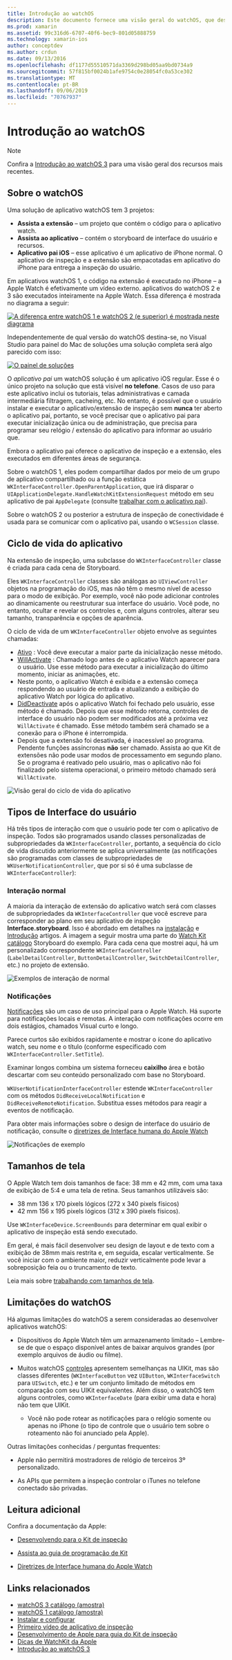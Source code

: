 ```yaml
---
title: Introdução ao watchOS
description: Este documento fornece uma visão geral do watchOS, que descreve o ciclo de vida do aplicativo, tipos de interface do usuário, tamanhos de tela, limitações e muito mais.
ms.prod: xamarin
ms.assetid: 99c316d6-6707-40f6-bec9-801d05888759
ms.technology: xamarin-ios
author: conceptdev
ms.author: crdun
ms.date: 09/13/2016
ms.openlocfilehash: df1177d55510571da3369d298bd05aa9bd0734a9
ms.sourcegitcommit: 57f815bf0024b1afe9754c0e28054fc0a53ce302
ms.translationtype: MT
ms.contentlocale: pt-BR
ms.lasthandoff: 09/06/2019
ms.locfileid: "70767937"
---
```

# <a name="introduction-to-watchos"></a>Introdução ao watchOS

> [!NOTE]
> Confira a [Introdução ao watchOS 3](~/ios/watchos/platform/introduction-to-watchos3/index.md) para uma visão geral dos recursos mais recentes.

## <a name="about-watchos"></a>Sobre o watchOS

Uma solução de aplicativo watchOS tem 3 projetos:

- **Assista a extensão** – um projeto que contém o código para o aplicativo watch.
- **Assista ao aplicativo** – contém o storyboard de interface do usuário e recursos.
- **Aplicativo pai iOS** – esse aplicativo é um aplicativo de iPhone normal. O aplicativo de inspeção e a extensão são empacotadas em aplicativo do iPhone para entrega a inspeção do usuário.

Em aplicativos watchOS 1, o código na extensão é executado no iPhone – a Apple Watch é efetivamente um vídeo externo. aplicativos do watchOS 2 e 3 são executados inteiramente na Apple Watch. Essa diferença é mostrada no diagrama a seguir:

[![](intro-to-watchos-images/arch-sml.png "A diferença entre watchOS 1 e watchOS 2 (e superior) é mostrada neste diagrama")](intro-to-watchos-images/arch.png#lightbox)

Independentemente de qual versão do watchOS destina-se, no Visual Studio para painel do Mac de soluções uma solução completa será algo parecido com isso:

[![](intro-to-watchos-images/projectstructure-sml.png "O painel de soluções")](intro-to-watchos-images/projectstructure.png#lightbox)

O *aplicativo pai* um watchOS solução é um aplicativo iOS regular. Esse é o único projeto na solução que está visível **no telefone**. Casos de uso para este aplicativo inclui os tutoriais, telas administrativas e camada intermediária filtragem, cacheing, etc. No entanto, é possível que o usuário instalar e executar o aplicativo/extensão de inspeção sem **nunca** ter aberto o aplicativo pai, portanto, se você precisar que o aplicativo pai para executar inicialização única ou de administração, que precisa para programar seu relógio / extensão do aplicativo para informar ao usuário que.

Embora o aplicativo pai oferece o aplicativo de inspeção e a extensão, eles executados em diferentes áreas de segurança.

Sobre o watchOS 1, eles podem compartilhar dados por meio de um grupo de aplicativo compartilhado ou a função estática `WKInterfaceController.OpenParentApplication`, que irá disparar o `UIApplicationDelegate.HandleWatchKitExtensionRequest` método em seu aplicativo de pai `AppDelegate` (consulte [trabalhar com o aplicativo pai](~/ios/watchos/app-fundamentals/parent-app.md)).

Sobre o watchOS 2 ou posterior a estrutura de inspeção de conectividade é usada para se comunicar com o aplicativo pai, usando o `WCSession` classe.

## <a name="application-lifecycle"></a>Ciclo de vida do aplicativo

Na extensão de inspeção, uma subclasse do `WKInterfaceController` classe é criada para cada cena de Storyboard.

Eles `WKInterfaceController` classes são análogas ao `UIViewController` objetos na programação do iOS, mas não têm o mesmo nível de acesso para o modo de exibição.
Por exemplo, você não pode adicionar controles ao dinamicamente ou reestruturar sua interface do usuário.
Você pode, no entanto, ocultar e revelar os controles e, com alguns controles, alterar seu tamanho, transparência e opções de aparência.

O ciclo de vida de um `WKInterfaceController` objeto envolve as seguintes chamadas:

- [Ativo](xref:WatchKit.WKInterfaceController.Awake*) : Você deve executar a maior parte da inicialização nesse método.
- [WillActivate](xref:WatchKit.WKInterfaceController.WillActivate) : Chamado logo antes de o aplicativo Watch aparecer para o usuário. Use esse método para executar a inicialização do último momento, iniciar as animações, etc.
- Neste ponto, o aplicativo Watch é exibida e a extensão começa respondendo ao usuário de entrada e atualizando a exibição do aplicativo Watch por lógica do aplicativo.
- [DidDeactivate](xref:WatchKit.WKInterfaceController.DidDeactivate) após o aplicativo Watch foi fechado pelo usuário, esse método é chamado. Depois que esse método retorna, controles de interface do usuário não podem ser modificados até a próxima vez `WillActivate` é chamado. Esse método também será chamado se a conexão para o iPhone é interrompida.
- Depois que a extensão foi desativada, é inacessível ao programa. Pendente funções assíncronas **não** ser chamado. Assista ao que Kit de extensões não pode usar modos de processamento em segundo plano. Se o programa é reativado pelo usuário, mas o aplicativo não foi finalizado pelo sistema operacional, o primeiro método chamado será `WillActivate`.

![](intro-to-watchos-images/wkinterfacecontrollerlifecycle.png "Visão geral do ciclo de vida do aplicativo")

## <a name="types-of-user-interface"></a>Tipos de Interface do usuário

Há três tipos de interação com que o usuário pode ter com o aplicativo de inspeção.
Todos são programados usando classes personalizadas de subpropriedades da `WKInterfaceController`, portanto, a sequência do ciclo de vida discutido anteriormente se aplica universalmente (as notificações são programadas com classes de subpropriedades de `WKUserNotificationController`, que por si só é uma subclasse de `WKInterfaceController`):

### <a name="normal-interaction"></a>Interação normal

A maioria da interação de extensão do aplicativo watch será com classes de subpropriedades da `WKInterfaceController` que você escreve para corresponder ao plano em seu aplicativo de inspeção **Interface.storyboard**. Isso é abordado em detalhes na [instalação](~/ios/watchos/get-started/installation.md) e [Introdução](~/ios/watchos/get-started/index.md) artigos.
A imagem a seguir mostra uma parte do [Watch Kit catálogo](https://docs.microsoft.com/samples/xamarin/ios-samples/watchos-watchkitcatalog) Storyboard do exemplo. Para cada cena que mostrei aqui, há um personalizado correspondente `WKInterfaceController` (`LabelDetailController`, `ButtonDetailController`, `SwitchDetailController`, etc.) no projeto de extensão.

![](intro-to-watchos-images/scenes.png "Exemplos de interação de normal")

### <a name="notifications"></a>Notificações

[Notificações](~/ios/watchos/platform/notifications.md) são um caso de uso principal para o Apple Watch. Há suporte para notificações locais e remotas. A interação com notificações ocorre em dois estágios, chamados Visual curto e longo.

Parece curtos são exibidos rapidamente e mostrar o ícone do aplicativo watch, seu nome e o título (conforme especificado com `WKInterfaceController.SetTitle`).

Examinar longos combina um sistema forneceu **caixilho** área e botão descartar com seu conteúdo personalizado com base no Storyboard.

`WKUserNotificationInterfaceController` estende `WKInterfaceController` com os métodos `DidReceiveLocalNotification` e `DidReceiveRemoteNotification`.
Substitua esses métodos para reagir a eventos de notificação.

Para obter mais informações sobre o design de interface do usuário de notificação, consulte o [diretrizes de Interface humana do Apple Watch](https://developer.apple.com/library/prerelease/ios/documentation/UserExperience/Conceptual/WatchHumanInterfaceGuidelines/Notifications.html#//apple_ref/doc/uid/TP40014992-CH20-SW1)

![](intro-to-watchos-images/notifications.png "Notificações de exemplo")

## <a name="screen-sizes"></a>Tamanhos de tela

O Apple Watch tem dois tamanhos de face: 38 mm e 42 mm, com uma taxa de exibição de 5:4 e uma tela de retina. Seus tamanhos utilizáveis são:

- 38 mm 136 x 170 pixels lógicos (272 x 340 pixels físicos)
- 42 mm 156 x 195 pixels lógicos (312 x 390 pixels físicos).

Use `WKInterfaceDevice.ScreenBounds` para determinar em qual exibir o aplicativo de inspeção está sendo executado.

Em geral, é mais fácil desenvolver seu design de layout e de texto com a exibição de 38mm mais restrita e, em seguida, escalar verticalmente.
Se você iniciar com o ambiente maior, reduzir verticalmente pode levar a sobreposição feia ou o truncamento de texto.

Leia mais sobre [trabalhando com tamanhos de tela](~/ios/watchos/app-fundamentals/screen-sizes.md).

## <a name="limitations-of-watchos"></a>Limitações do watchOS

Há algumas limitações do watchOS a serem consideradas ao desenvolver aplicativos watchOS:

- Dispositivos do Apple Watch têm um armazenamento limitado – Lembre-se de que o espaço disponível antes de baixar arquivos grandes (por exemplo arquivos de áudio ou filme).

- Muitos watchOS [controles](~/ios/watchos/user-interface/index.md) apresentem semelhanças na UIKit, mas são classes diferentes (`WKInterfaceButton` vez `UIButton`, `WKInterfaceSwitch` para `UISwitch`, etc.) e ter um conjunto limitado de métodos em comparação com seu UIKit equivalentes. Além disso, o watchOS tem alguns controles, como `WKInterfaceDate` (para exibir uma data e hora) não tem que UIKit.

  - Você não pode rotear as notificações para o relógio somente ou apenas no iPhone (o tipo de controle que o usuário tem sobre o roteamento não foi anunciado pela Apple).

Outras limitações conhecidas / perguntas frequentes:

- Apple não permitirá mostradores de relógio de terceiros 3º personalizado.

- As APIs que permitem a inspeção controlar o iTunes no telefone conectado são privadas.

## <a name="further-reading"></a>Leitura adicional

Confira a documentação da Apple:

- [Desenvolvendo para o Kit de inspeção](https://developer.apple.com/library/prerelease/ios/documentation/General/Conceptual/WatchKitProgrammingGuide/index.html#//apple_ref/doc/uid/TP40014969-CH8-SW1)

- [Assista ao guia de programação de Kit](https://developer.apple.com/library/prerelease/ios/documentation/General/Conceptual/WatchKitProgrammingGuide/DesigningaWatchKitApp.html)

- [Diretrizes de Interface humana do Apple Watch](https://developer.apple.com/library/prerelease/ios/documentation/UserExperience/Conceptual/WatchHumanInterfaceGuidelines/index.html#//apple_ref/doc/uid/TP40014992-CH3-SW1)

## <a name="related-links"></a>Links relacionados

- [watchOS 3 catálogo (amostra)](https://docs.microsoft.com/samples/xamarin/ios-samples/watchos-watchkitcatalog)
- [watchOS 1 catálogo (amostra)](https://docs.microsoft.com/samples/xamarin/ios-samples/watchos-watchkitcatalog)
- [Instalar e configurar](~/ios/watchos/get-started/installation.md)
- [Primeiro vídeo de aplicativo de inspeção](https://blog.xamarin.com/your-first-watch-kit-app/)
- [Desenvolvimento de Apple para guia do Kit de inspeção](https://developer.apple.com/library/prerelease/ios/documentation/General/Conceptual/WatchKitProgrammingGuide/index.html)
- [Dicas de WatchKit da Apple](https://developer.apple.com/watchkit/tips/)
- [Introdução ao watchOS 3](~/ios/watchos/platform/introduction-to-watchos3/index.md)
